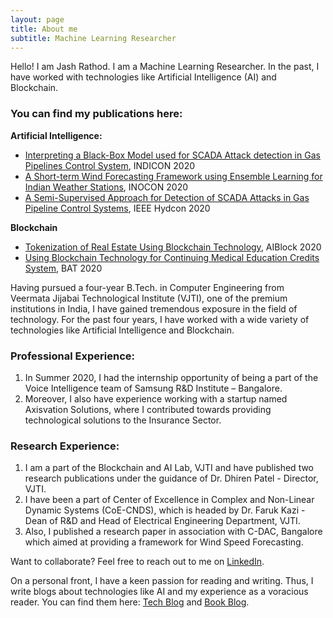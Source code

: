 ```yaml
---
layout: page
title: About me
subtitle: Machine Learning Researcher
---
```


Hello! I am Jash Rathod. I am a Machine Learning Researcher. In the past, I have worked with technologies like Artificial Intelligence (AI) and Blockchain.

### You can find my publications here:

**Artificial Intelligence:**

- [Interpreting a Black-Box Model used for SCADA Attack detection in Gas Pipelines Control System](https://ieeexplore.ieee.org/document/9342087), INDICON 2020
- [A Short-term Wind Forecasting Framework using Ensemble Learning for Indian Weather Stations](https://ieeexplore.ieee.org/document/9298262), INOCON 2020
- [A Semi-Supervised Approach for Detection of SCADA Attacks in Gas Pipeline Control Systems](https://ieeexplore.ieee.org/document/9242676), IEEE Hydcon 2020

**Blockchain**

- [Tokenization of Real Estate Using Blockchain Technology](https://link.springer.com/chapter/10.1007/978-3-030-61638-0_5), AIBlock 2020
- [Using Blockchain Technology for Continuing Medical Education Credits System](https://ieeexplore.ieee.org/abstract/document/9143876), BAT 2020


Having pursued a four-year B.Tech. in Computer Engineering from Veermata Jijabai Technological Institute (VJTI), one of the premium institutions in India, I have gained tremendous exposure in the field of technology. For the past four years, I have worked with a wide variety of technologies like Artificial Intelligence and Blockchain. 

### Professional Experience:

1. In Summer 2020, I had the internship opportunity of being a part of the Voice Intelligence team of Samsung R&D Institute – Bangalore. 
2. Moreover, I also have experience working with a startup named Axisvation Solutions, where I contributed towards providing technological solutions to the Insurance Sector. 

### Research Experience:

1. I am a part of the Blockchain and AI Lab, VJTI  and have published two research publications under the guidance of Dr. Dhiren Patel - Director, VJTI. 
2. I have been a part of Center of Excellence in Complex and Non-Linear Dynamic Systems (CoE-CNDS), which is headed by Dr. Faruk Kazi - Dean of R&D and Head of Electrical Engineering Department, VJTI. 
3. Also, I published a research paper in association with C-DAC, Bangalore which aimed at providing a framework for Wind Speed Forecasting.



Want to collaborate? Feel free to reach out to me on [LinkedIn](https://in.linkedin.com/in/jash-rathod-902512145). 



On a personal front, I have a keen passion for reading and writing. Thus, I write blogs about technologies like AI and my experience as a voracious reader.
You can find them here: [Tech Blog](https://jashrathod.github.io) and [Book Blog](https://jashrathod.github.io/coming-up).

